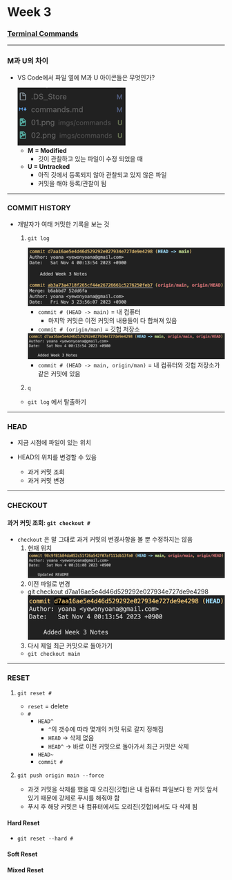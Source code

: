 # Week 3

### [Terminal Commands](../commands.md)

---

### M과 U의 차이

- VS Code에서 파일 옆에 M과 U 아이콘들은 무엇인가?

    <img src="../imgs/w3/01.png" width="250">

  - **M = Modified**
    - 깃이 관찰하고 있는 파일이 수정 되었을 때
  - **U = Untracked**
    - 아직 깃에서 등록되지 않아 관찰되고 있지 않은 파일
    - 커밋을 해야 등록/관찰이 됨

---

### COMMIT HISTORY

- 개발자가 여태 커밋한 기록을 보는 것

  1. `git log`

     <img src="../imgs/commands/01.png" width="500">

     - `commit # (HEAD -> main)` = 내 컴퓨터
       - 마지막 커밋은 이전 커밋의 내용들이 다 합쳐져 있음
     - `commit # (origin/man)` = 깃헙 저장소

      <img src="../imgs/commands/02.png" width="500">

     - `commit # (HEAD -> main, origin/man)` = 내 컴퓨터와 깃헙 저장소가 같은 커밋에 있음

  2. `q`

  - `git log` 에서 탈출하기

---

### HEAD

- 지금 시점에 파일이 있는 위치
- HEAD의 위치를 변경할 수 있음

  - 과거 커밋 조회
  - 과거 커밋 변경

---

### CHECKOUT

#### 과거 커밋 조회: `git checkout #`

- `checkout` 은 말 그대로 과거 커밋의 변경사항을 볼 뿐 수정하지는 않음
  1. 현재 위치
     <img src="../imgs/w3/02.png" width="500">
  2. 이전 파일로 변경
  - git checkout d7aa16ae5e4d46d529292e027934e727de9e4298
    <img src="../imgs/w3/03.png" width="500">
  3. 다시 제일 최근 커밋으로 돌아가기
  - `git checkout main`

---

### RESET

1. `git reset #`

   - `reset` = delete
   - `#`
     - `HEAD^`
       - `^`의 갯수에 따라 몇개의 커밋 뒤로 갈지 정해짐
       - `HEAD` → 삭제 없음
       - `HEAD^` → 바로 이전 커밋으로 돌아가서 최근 커밋은 삭제
     - `HEAD~`
     - `commit #`

2. `git push origin main --force`
   - 과것 커밋을 삭제를 했을 때 오리진(깃헙)은 내 컴퓨터 파일보다 한 커밋 앞서 있기 때문에 강제로 푸시를 해줘야 함
   - 푸시 후 해당 커밋은 내 컴퓨터에서도 오리진(깃헙)에서도 다 삭제 됨

#### Hard Reset

- `git reset --hard #`

#### Soft Reset

#### Mixed Reset
